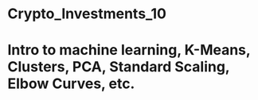 # Crypto_Investments_10

# Intro to machine learning, K-Means, Clusters, PCA, Standard Scaling, Elbow Curves, etc. 

